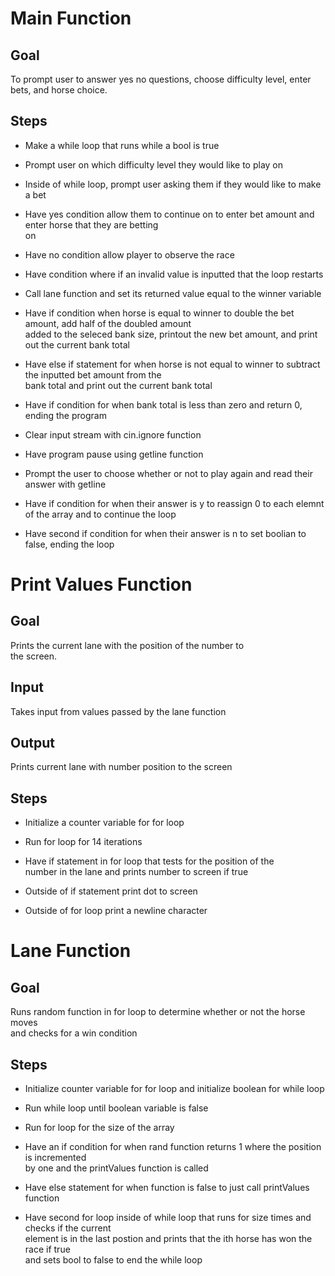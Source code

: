 # **Main Function**  

## Goal  

To prompt user to answer yes no questions, choose difficulty level, enter bets, and horse choice. 
  
## Steps  
* Make a while loop that runs while a bool is true  

* Prompt user on which difficulty level they would like to play on  

* Inside of while loop, prompt user asking them if they would like to make a bet  

* Have yes condition allow them to continue on to enter bet amount and enter horse that they are betting  
  on  
  
* Have no condition allow player to observe the race    

* Have condition where if an invalid value is inputted that the loop restarts  

* Call lane function and set its returned value equal to the winner variable

* Have if condition when horse is equal to winner to double the bet amount, add half of the doubled amount  
  added to the seleced bank size, printout the new bet amount, and print out the current bank total  
  
* Have else if statement for when horse is not equal to winner to subtract the inputted bet amount from the  
  bank total and print out the current bank total  
  
* Have if condition for when bank total is less than zero and return 0, ending the program  

* Clear input stream with cin.ignore function  

* Have program pause using getline function

* Prompt the user to choose whether or not to play again and read their answer with getline

* Have if condition for when their answer is y to reassign 0 to each elemnt of the array and to continue the loop

* Have second if condition for when their answer is n to set boolian to false, ending the loop

# **Print Values Function**  

## Goal  

Prints the current lane with the position of the number to  
the screen.  


## Input  

Takes input from values passed by the lane function  


## Output  

Prints current lane with number position to the screen  

## Steps  

* Initialize a counter variable for for loop  

* Run for loop for 14 iterations  

* Have if statement in for loop that tests for the position of the  
	number in the lane and prints number to screen if true  

* Outside of if statement print dot to screen  

* Outside of for loop print a newline character  





# Lane Function  

## Goal  

Runs random function in for loop to determine whether or not the horse moves  
and checks for a win condition  

## Steps  

* Initialize counter variable for for loop and initialize boolean for while loop  

* Run while loop until boolean variable is false  

* Run for loop for the size of the array  

* Have an if condition for when rand function returns 1 where the position is incremented  
	by one and the printValues function is called  

* Have else statement for when function is false to just call printValues function  

* Have second for loop inside of while loop that runs for size times and checks if the current  
	element is in the last postion and prints that the ith horse has won the race if true  
	and sets bool to false to end the while loop  
